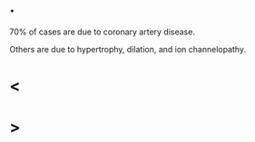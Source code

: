 # .

70% of cases are due to coronary artery disease.

Others are due to hypertrophy, dilation, and ion channelopathy.

# <

# >
